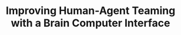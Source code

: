---
layout: about
title: Improving Human-Agent Teaming with a Brain Computer Interface 
skills: Sklearn, Python, FFT Analysis
advisor: Huy Tran
advisor_webpage: https://huytrtran.github.io/
year: 2021
year_accomplished: 2021-2022
github: https://github.com/mht3/bci-feedback
---